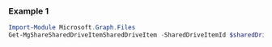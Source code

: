 ### Example 1
``` powershell
Import-Module Microsoft.Graph.Files
Get-MgShareSharedDriveItemSharedDriveItem -SharedDriveItemId $sharedDriveItemId
```
